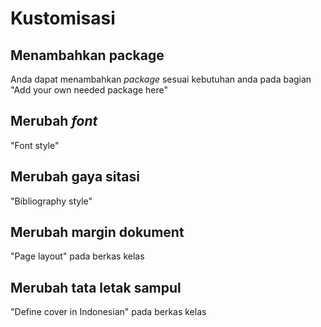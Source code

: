 # Kustomisasi

## Menambahkan package

Anda dapat menambahkan *package* sesuai kebutuhan anda pada bagian
"Add your own needed package here"

## Merubah *font*

"Font style"

## Merubah gaya sitasi

"Bibliography style"

## Merubah margin dokument

"Page layout" pada berkas kelas

## Merubah tata letak sampul

"Define cover in Indonesian" pada berkas kelas

